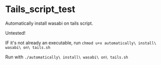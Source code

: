 # Tails_script_test
Automatically install wasabi on tails script.

Untested!

IF it's not already an executable, run `chmod u+x automatically\ install\ wasabi\ on\ tails.sh`

Run with `./automatically\ install\ wasabi\ on\ tails.sh`
